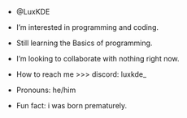 - @LuxKDE
  
-  I’m interested in programming and coding.

-  Still learning the Basics of programming.
 
-  I’m looking to collaborate with nothing right now.
  
-  How to reach me >>> discord: luxkde_
  
-  Pronouns: he/him
  
-  Fun fact: i was born prematurely.

<!---
LuxKDE/LuxKDE is a ✨ special ✨ repository because its `README.md` (this file) appears on your GitHub profile.
You can click the Preview link to take a look at your changes.
--->
